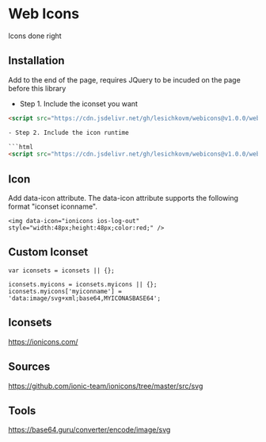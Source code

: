 # Web Icons

Icons done right

## Installation ##

Add to the end of the page, requires JQuery to be incuded on the page before this library

- Step 1. Include the iconset you want

```html
<script src="https://cdn.jsdelivr.net/gh/lesichkovm/webicons@v1.0.0/webicons.ionicons.js"></script>

- Step 2. Include the icon runtime

```html
<script src="https://cdn.jsdelivr.net/gh/lesichkovm/webicons@v1.0.0/webicons.runtime.js"></script>
```

## Icon ##

Add data-icon attribute. The data-icon attribute supports the following format "iconset iconname".
```
<img data-icon="ionicons ios-log-out" style="width:48px;height:48px;color:red;" />
```

## Custom Iconset ##

```
var iconsets = iconsets || {};

iconsets.myicons = iconsets.myicons || {};
iconsets.myicons['myiconname'] = 'data:image/svg+xml;base64,MYICONASBASE64';
```

## Iconsets ##

https://ionicons.com/

## Sources ##

https://github.com/ionic-team/ionicons/tree/master/src/svg

## Tools ##

https://base64.guru/converter/encode/image/svg

